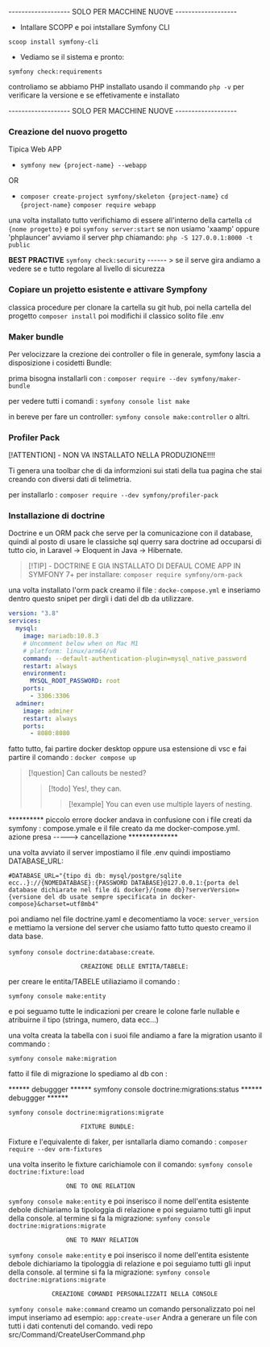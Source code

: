 -------------------   SOLO PER MACCHINE NUOVE   ------------------- 
- Intallare SCOPP e poi intstallare Symfony CLI

`scoop install symfony-cli`

- Vediamo se il sistema e pronto:
 
`symfony check:requirements`

controliamo se abbiamo PHP installato usando il commando `php -v` per verificare la versione e se effetivamente e installato

-------------------   SOLO PER MACCHINE NUOVE   -------------------  

### Creazione del nuovo progetto

Tipica Web APP
- `symfony new {project-name} --webapp`

OR

-   `composer create-project symfony/skeleton {project-name}`
    `cd {project-name}`
    `composer require webapp`

una volta installato tutto verifichiamo di essere all'interno della cartella `cd {nome progetto}` e poi  `symfony server:start` se non usiamo 'xaamp' oppure 'phplauncer' avviamo il server php chiamando: `php -S 127.0.0.1:8000 -t public`


**BEST PRACTIVE**
`symfony check:security` ------ >  se il serve gira andiamo a vedere se e tutto regolare al livello di sicurezza




### Copiare un projetto esistente e attivare Sympfony

classica procedure per clonare la cartella su git hub, poi nella cartella del progetto `composer install` poi modifichi il classico solito file .env 


### Maker bundle

Per velocizzare la crezione dei controller o file in generale, symfony lascia a disposizione i cosidetti Bundle:

prima bisogna installarli con : `composer require --dev symfony/maker-bundle`

per vedere tutti i comandi : `symfony console list make`

in bereve per fare un controller: `symfony console make:controller` o altri.


### Profiler Pack
[!ATTENTION] - NON VA INSTALLATO NELLA PRODUZIONE!!!!

Ti genera una toolbar che di da informzioni sui stati della tua pagina che stai creando con diversi dati di telimetria.

per installarlo : `composer require --dev symfony/profiler-pack`

### Installazione di doctrine

Doctrine e un ORM pack che serve per la comunicazione con il database, quindi al posto di usare le classiche sql querry sara doctrine ad occuparsi di tutto cio, in Laravel -> Eloquent in Java -> Hibernate.

> [!TIP] - DOCTRINE E GIA INSTALLATO DI DEFAUL COME APP IN SYMFONY 7+ 
per installare: `composer require symfony/orm-pack`

una volta installato l'orm pack creamo il file : `docke-compose.yml` e inseriamo dentro questo snipet per dirgli i dati del db da utilizzare.

```yaml
version: "3.8"
services:
  mysql:
    image: mariadb:10.8.3
    # Uncomment below when on Mac M1
    # platform: linux/arm64/v8
    command: --default-authentication-plugin=mysql_native_password
    restart: always
    environment:
      MYSQL_ROOT_PASSWORD: root
    ports:
      - 3306:3306
  adminer:
    image: adminer
    restart: always
    ports:
      - 8080:8080
```

fatto tutto, fai partire docker desktop oppure usa estensione di vsc e fai partire il comando :
`docker compose up`

> [!question] Can callouts be nested?
> > [!todo] Yes!, they can.
> > > [!example]  You can even use multiple layers of nesting.

********** piccolo errore docker andava in confusione con i file creati da symfony : compose.ymale e il file creato da me docker-compose.yml. azione presa -----> cancellazione 	**************

una volta avviato il server impostiamo il file .env 
quindi impostiamo DATABASE_URL: 


`#DATABASE_URL="{tipo di db: mysql/postgre/sqlite ecc..}://{NOMEDATABASE}:{PASSWORD DATABASE}@127.0.0.1:{porta del database dichiarate nel file di docker}/{nome db}?serverVersion={versione del db usate sempre specificata in docker-compose}&charset=utf8mb4"`

poi andiamo nel file doctrine.yaml e decomentiamo la voce: `server_version` e mettiamo la versione del server che usiamo
 fatto tutto questo creamo il data base.

`symfony console doctrine:database:create`.

						CREAZIONE DELLE ENTITA/TABELE:

per creare le entita/TABELE utiliaziamo il comando :

`symfony console make:entity`

e poi seguamo tutte le indicazioni per creare le colone farle nullable e atribuirne il tipo (stringa, numero, data ecc...)

una volta creata la tabella con i suoi file andiamo a fare la migration usanto il commando :

`symfony console make:migration`

fatto il file di migrazione lo spediamo al db con :

****** debuggger ******
symfony console doctrine:migrations:status
****** debuggger ******

`symfony console doctrine:migrations:migrate`

						FIXTURE BUNDLE:
Fixture e l'equivalente di faker, per isntallarla diamo comando :
`composer require --dev orm-fixtures`

una volta inserito le fixture carichiamole con il comando:
`symfony console doctrine:fixture:load`
					
					ONE TO ONE RELATION

`symfony console make:entity`
e poi inserisco il nome dell'entita esistente debole
dichiariamo la tipologgia di relazione e poi seguiamo tutti gli input della console.
al termine si fa la migrazione:
`symfony console doctrine:migrations:migrate`


					ONE TO MANY RELATION

`symfony console make:entity`
e poi inserisco il nome dell'entita esistente debole
dichiariamo la tipologgia di relazione e poi seguiamo tutti gli input della console.
al termine si fa la migrazione:
`symfony console doctrine:migrations:migrate`


				CREAZIONE COMANDI PERSONALIZZATI NELLA CONSOLE

`symfony console make:command`
creamo un comando personalizzato poi nel imput inseriamo ad esempio:
`app:create-user`
Andra a generare un file con tutti i dati contenuti del comando.
vedi repo src/Command/CreateUserCommand.php



















